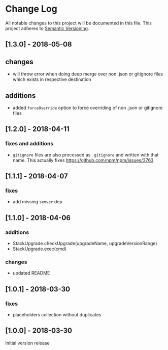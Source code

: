 # Change Log
All notable changes to this project will be documented in this file.
This project adheres to [Semantic Versioning](http://semver.org/).

## [1.3.0] - 2018-05-08

## changes

* will throw error when doing deep merge over non .json or gitignore files which
exists in respective destination

## additions

* added `forceOverride` option to force overriding of non .json or gitignore files

## [1.2.0] - 2018-04-11

### fixes and additions

* `gitignore` files are also processed as `.gitignore` and written with that name. This actually fixes https://github.com/npm/npm/issues/3763

## [1.1.1] - 2018-04-07

### fixes

* add missing `semver` dep

## [1.1.0] - 2018-04-06

### additions

* StackUpgrade.checkUpgrade(upgradeName, upgradeVersionRange)
* StackUpgrade.exec(cmd)

### changes

* updated README

## [1.0.1] - 2018-03-30

### fixes

* placeholders collection without duplicates


## [1.0.0] - 2018-03-30

Initial version release
